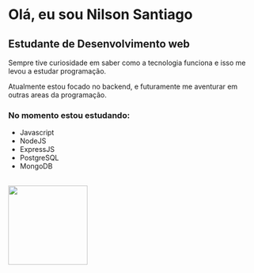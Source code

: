 # Olá, eu sou Nilson Santiago

<h2>Estudante de Desenvolvimento web</h2>
<p>Sempre tive curiosidade em saber como a tecnologia funciona e isso me levou a estudar programação.</p>             
<p>Atualmente estou focado no backend, e futuramente me aventurar em outras areas da programação.</p>
 <h3>No momento estou estudando:</h3>
        <ul>
            <li>Javascript</li>
            <li>NodeJS</li>
            <li>ExpressJS</li>
            <li>PostgreSQL</li>
            <li>MongoDB</li>
        </ul>
        <br>

<div>
  <a href="https://github.com/vanbastenrx%22%3E">
  <img height="160em" src="https://github-readme-stats.vercel.app/api?username=NilsonSantiago95&show_icons=true&theme=dark&include_all_commits=true&count_private=true"/>
  <!--<img height="160em" src="https://github-readme-stats.vercel.app/api/top-langs/?username=NilsonSantiago95&layout=compact&langs_count=7&theme=dark"/>-->
</div>
  
  <br>
